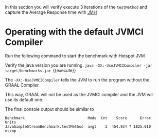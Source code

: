 In this section you will verify execute 3 iterations of the 
`testMethod` and capture the Average Response time with [JMH](http://openjdk.java.net/projects/code-tools/jmh/)

# Operating with the default JVMCI Compiler 

Run the following command to start the benchmark with Hotspot JVM 

Verify the java version you are running. 
`java -XX:-UseJVMCICompiler -jar target/benchmarks.jar `{{execute}}

The `-XX:-UseJVMCICompiler` tells the JVM to run the program  without the GRAAL Compiler.

This way, GRAAL will not be used as the JVMCI compiler and the JVM will use its default one.


The final console output should be similar to
```
Benchmark                             Mode  Cnt    Score      Error  Units
JavaSimpleStreamBenchmark.testMethod  avgt    3  454.934 ? 1825.010  ns/op
```



